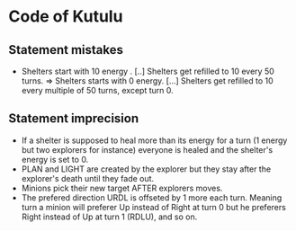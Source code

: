# Code of Kutulu

## Statement mistakes
- Shelters start with 10 energy . [..] Shelters get refilled to 10 every 50 turns.
  => Shelters starts with 0 energy. [...] Shelters get refilled to 10 every multiple of 50 turns, except turn 0.

## Statement imprecision
- If a shelter is supposed to heal more than its energy for a turn (1 energy but two explorers for instance) everyone is healed and the shelter's energy is set to 0.
- PLAN and LIGHT are created by the explorer but they stay after the explorer's death until they fade out.
- Minions pick their new target AFTER explorers moves.
- The prefered direction URDL is offseted by 1 more each turn. Meaning turn a minion will preferer Up instead of Right at turn 0 but he preferers Right instead of Up at turn 1 (RDLU), and so on.
